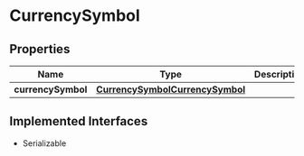 

# CurrencySymbol


## Properties

Name | Type | Description | Notes
------------ | ------------- | ------------- | -------------
**currencySymbol** | [**CurrencySymbolCurrencySymbol**](CurrencySymbolCurrencySymbol.md) |  |  [optional]


## Implemented Interfaces

* Serializable



